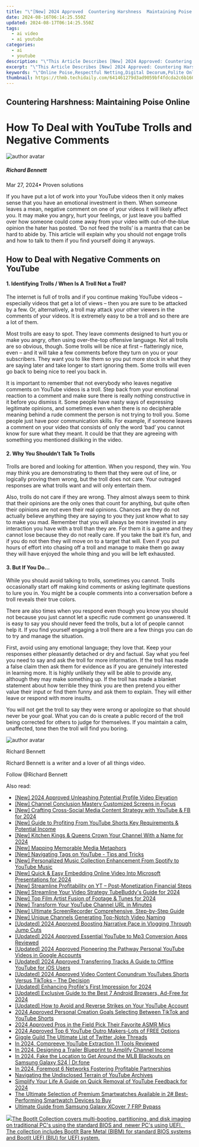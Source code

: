 ```yaml
---
title: "\"[New] 2024 Approved  Countering Harshness  Maintaining Poise Online\""
date: 2024-08-16T06:14:25.550Z
updated: 2024-08-17T06:14:25.550Z
tags:
  - ai video
  - ai youtube
categories:
  - ai
  - youtube
description: "\"This Article Describes [New] 2024 Approved: Countering Harshness: Maintaining Poise Online\""
excerpt: "\"This Article Describes [New] 2024 Approved: Countering Harshness: Maintaining Poise Online\""
keywords: "\"Online Poise,Respectful Netting,Digital Decorum,Polite Online Engagement,Easy-Going Internet,Kind Web Communication,Courteous Cyber Presence\""
thumbnail: https://thmb.techidaily.com/641461279d3ad9059bf4fdcda2c6b1609c3c8007cc281a812d3b0157adab9f77.jpg
---
```


## Countering Harshness: Maintaining Poise Online

# How To Deal with YouTube Trolls and Negative Comments

![author avatar](https://images.wondershare.com/filmora/article-images/richard-bennett.jpg)

##### Richard Bennett

 Mar 27, 2024• Proven solutions

 If you have put a lot of work into your YouTube videos then it only makes sense that you have an emotional investment in them. When someone leaves a mean, negative comment on one of your videos it will likely affect you. It may make you angry, hurt your feelings, or just leave you baffled over how someone could come away from your video with out-of-the-blue opinion the hater has posted. ‘Do not feed the trolls’ is a mantra that can be hard to abide by. This article will explain why you should not engage trolls and how to talk to them if you find yourself doing it anyways.

## How to Deal with Negative Comments on YouTube

#### 1\. Identifying Trolls / When Is A Troll Not a Troll?

 The internet is full of trolls and if you continue making YouTube videos – especially videos that get a lot of views – then you are sure to be attacked by a few. Or, alternatively, a troll may attack your other viewers in the comments of your videos. It is extremely easy to be a troll and so there are a lot of them.

 Most trolls are easy to spot. They leave comments designed to hurt you or make you angry, often using over-the-top offensive language. Not all trolls are so obvious, though. Some trolls will be nice at first – flatteringly nice, even – and it will take a few comments before they turn on you or your subscribers. They want you to like them so you put more stock in what they are saying later and take longer to start ignoring them. Some trolls will even go back to being nice to reel you back in.

 It is important to remember that not everybody who leaves negative comments on YouTube videos is a troll. Step back from your emotional reaction to a comment and make sure there is really nothing constructive in it before you dismiss it. Some people have nasty ways of expressing legitimate opinions, and sometimes even when there is no decipherable meaning behind a rude comment the person is not trying to troll you. Some people just have poor communication skills. For example, if someone leaves a comment on your video that consists of only the word ‘bad’ you cannot know for sure what they meant. It could be that they are agreeing with something you mentioned disliking in the video.

#### 2\. Why You Shouldn’t Talk To Trolls

 Trolls are bored and looking for attention. When you respond, they win. You may think you are demonstrating to them that they were out of line, or logically proving them wrong, but the troll does not care. Your outraged responses are what trolls want and will only entertain them.

 Also, trolls do not care if they are wrong. They almost always seem to think that their opinions are the only ones that count for anything, but quite often their opinions are not even their real opinions. Chances are they do not actually believe anything they are saying to you they just know what to say to make you mad. Remember that you will always be more invested in any interaction you have with a troll than they are. For them it is a game and they cannot lose because they do not really care. If you take the bait it’s fun, and if you do not then they will move on to a target that will. Even if you put hours of effort into chasing off a troll and manage to make them go away they will have enjoyed the whole thing and you will be left exhausted.

#### 3\. But If You Do…

 While you should avoid talking to trolls, sometimes you cannot. Trolls occasionally start off making kind comments or asking legitimate questions to lure you in. You might be a couple comments into a conversation before a troll reveals their true colors.

 There are also times when you respond even though you know you should not because you just cannot let a specific rude comment go unanswered. It is easy to say you should never feed the trolls, but a lot of people cannot help it. If you find yourself engaging a troll there are a few things you can do to try and manage the situation.

 First, avoid using any emotional language; they love that. Keep your responses either pleasantly detached or dry and factual. Say what you feel you need to say and ask the troll for more information. If the troll has made a false claim then ask them for evidence as if you are genuinely interested in learning more. It is highly unlikely they will be able to provide any, although they may make something up. If the troll has made a blanket statement about how terrible they think you are then pretend you either value their input or find them funny and ask them to explain. They will either leave or respond with more insults.

 You will not get the troll to say they were wrong or apologize so that should never be your goal. What you can do is create a public record of the troll being corrected for others to judge for themselves. If you maintain a calm, unaffected, tone then the troll will find you boring.

![author avatar](https://images.wondershare.com/filmora/article-images/richard-bennett.jpg)

Richard Bennett

Richard Bennett is a writer and a lover of all things video.

Follow @Richard Bennett


<ins class="adsbygoogle"
     style="display:block"
     data-ad-format="autorelaxed"
     data-ad-client="ca-pub-7571918770474297"
     data-ad-slot="1223367746"></ins>



<ins class="adsbygoogle"
     style="display:block"
     data-ad-client="ca-pub-7571918770474297"
     data-ad-slot="8358498916"
     data-ad-format="auto"
     data-full-width-responsive="true"></ins>





<span class="atpl-alsoreadstyle">Also read:</span>
<div><ul>
<li><a href="https://facebook-videos.techidaily.com/new-2024-approved-unleashing-potential-profile-video-elevation/"><u>[New] 2024 Approved  Unleashing Potential  Profile Video Elevation</u></a></li>
<li><a href="https://youtube-sure.techidaily.com/hannel-conclusion-mastery-customized-screens-in-focus/"><u>[New] Channel Conclusion Mastery  Customized Screens in Focus</u></a></li>
<li><a href="https://youtube-sure.techidaily.com/rafting-cross-social-media-content-strategy-with-youtube-and-fb-for-2024/"><u>[New] Crafting Cross-Social Media Content Strategy with YouTube & FB for 2024</u></a></li>
<li><a href="https://youtube-stream.techidaily.com/new-guide-to-profiting-from-youtube-shorts-key-requirements-and-potential-income/"><u>[New] Guide to Profiting From YouTube Shorts  Key Requirements & Potential Income</u></a></li>
<li><a href="https://youtube-sure.techidaily.com/itchen-kings-and-queens-crown-your-channel-with-a-name-for-2024/"><u>[New] Kitchen Kings & Queens  Crown Your Channel With a Name for 2024</u></a></li>
<li><a href="https://youtube-sure.techidaily.com/apping-memorable-media-metaphors/"><u>[New] Mapping Memorable Media Metaphors</u></a></li>
<li><a href="https://youtube-sure.techidaily.com/avigating-tags-on-youtube-tips-and-tricks/"><u>[New] Navigating Tags on YouTube - Tips and Tricks</u></a></li>
<li><a href="https://youtube-sure.techidaily.com/ersonalized-music-collection-enhancement-from-spotify-to-youtube-music/"><u>[New] Personalized Music Collection Enhancement From Spotify to YouTube Music</u></a></li>
<li><a href="https://youtube-sure.techidaily.com/uick-and-easy-embedding-online-video-into-microsoft-presentations-for-2024/"><u>[New] Quick & Easy  Embedding Online Video Into Microsoft Presentations for 2024</u></a></li>
<li><a href="https://youtube-sure.techidaily.com/treamline-profitability-on-yt-post-monetization-financial-steps/"><u>[New] Streamline Profitability on YT – Post-Monetization Financial Steps</u></a></li>
<li><a href="https://youtube-sure.techidaily.com/treamline-your-video-strategy-tubebuddys-guide-for-2024/"><u>[New] Streamline Your Video Strategy  TubeBuddy's Guide for 2024</u></a></li>
<li><a href="https://youtube-sure.techidaily.com/op-film-artist-fusion-of-footage-and-tunes-for-2024/"><u>[New] Top Film Artist  Fusion of Footage & Tunes for 2024</u></a></li>
<li><a href="https://youtube-sure.techidaily.com/ransform-your-youtube-channel-url-in-minutes/"><u>[New] Transform Your YouTube Channel URL in Minutes</u></a></li>
<li><a href="https://visual-screen-recording.techidaily.com/new-ultimate-screenrecorder-comprehensive-step-by-step-guide/"><u>[New] Ultimate ScreenRecorder  Comprehensive, Step-by-Step Guide</u></a></li>
<li><a href="https://youtube-sure.techidaily.com/nique-channels-generating-top-notch-video-naming/"><u>[New] Unique Channels  Generating Top-Notch Video Naming</u></a></li>
<li><a href="https://facebook-video-share.techidaily.com/updated-2024-approved-boosting-narrative-pace-in-vlogging-through-jump-cuts/"><u>[Updated] 2024 Approved  Boosting Narrative Pace in Vlogging Through Jump Cuts</u></a></li>
<li><a href="https://youtube-sure.techidaily.com/ed-2024-approved-essential-youtube-to-mp3-conversion-apps-reviewed/"><u>[Updated] 2024 Approved  Essential YouTube to Mp3 Conversion Apps Reviewed</u></a></li>
<li><a href="https://youtube-sure.techidaily.com/ed-2024-approved-pioneering-the-pathway-personal-youtube-videos-in-google-accounts/"><u>[Updated] 2024 Approved  Pioneering the Pathway  Personal YouTube Videos in Google Accounts</u></a></li>
<li><a href="https://youtube-sure.techidaily.com/ed-2024-approved-transferring-tracks-a-guide-to-offline-youtube-for-ios-users/"><u>[Updated] 2024 Approved  Transferring Tracks  A Guide to Offline YouTube for iOS Users</u></a></li>
<li><a href="https://youtube-sure.techidaily.com/ed-2024-approved-video-content-conundrum-youtubes-shorts-versus-tiktoks-the-decision/"><u>[Updated] 2024 Approved  Video Content Conundrum  YouTubes Shorts Versus TikToks – The Decision</u></a></li>
<li><a href="https://fox-boxes.techidaily.com/updated-enhancing-profiles-first-impression-for-2024/"><u>[Updated] Enhancing Profile's First Impression for 2024</u></a></li>
<li><a href="https://youtube-sure.techidaily.com/ed-exclusive-guide-to-the-best-7-android-browsers-ad-free-for-2024/"><u>[Updated] Exclusive Guide to the Best 7 Android Browsers, Ad-Free for 2024</u></a></li>
<li><a href="https://youtube-sure.techidaily.com/ed-how-to-avoid-and-reverse-strikes-on-your-youtube-account/"><u>[Updated] How to Avoid and Reverse Strikes on Your YouTube Account</u></a></li>
<li><a href="https://youtube-sure.techidaily.com/approved-personal-creation-goals-selecting-between-tiktok-and-youtube-shorts/"><u>2024 Approved  Personal Creation Goals  Selecting Between TikTok and YouTube Shorts</u></a></li>
<li><a href="https://youtube-sure.techidaily.com/approved-pros-in-the-field-pick-their-favorite-asmr-mics/"><u>2024 Approved  Pros in the Field Pick Their Favorite ASMR Mics</u></a></li>
<li><a href="https://youtube-sure.techidaily.com/78412949-2024-approved-top-6-youtube-outro-makers-lots-of-free-options/"><u>2024 Approved  Top 6 YouTube Outro Makers-Lots of FREE Options</u></a></li>
<li><a href="https://twitter-videos.techidaily.com/giggle-guild-the-ultimate-list-of-twitter-joke-threads/"><u>Giggle Guild  The Ultimate List of Twitter Joke Threads</u></a></li>
<li><a href="https://youtube-sure.techidaily.com/24-compreeve-youtube-extraction-11-tools-reviewed/"><u>In 2024, Compreeve YouTube Extraction  11 Tools Reviewed</u></a></li>
<li><a href="https://youtube-sure.techidaily.com/24-designing-a-trailer-blueprint-to-amplify-channel-income/"><u>In 2024, Designing a Trailer Blueprint to Amplify Channel Income</u></a></li>
<li><a href="https://review-topics.techidaily.com/in-2024-fake-the-location-to-get-around-the-mlb-blackouts-on-samsung-galaxy-s24-drfone-by-drfone-virtual-android/"><u>In 2024, Fake the Location to Get Around the MLB Blackouts on Samsung Galaxy S24 | Dr.fone</u></a></li>
<li><a href="https://some-knowledge.techidaily.com/in-2024-foremost-6-networks-fostering-profitable-partnerships/"><u>In 2024, Foremost 6 Networks Fostering Profitable Partnerships</u></a></li>
<li><a href="https://youtube-sure.techidaily.com/ating-the-undisclosed-terrain-of-youtube-archives/"><u>Navigating the Undisclosed Terrain of YouTube Archives</u></a></li>
<li><a href="https://youtube-sure.techidaily.com/ify-your-life-a-guide-on-quick-removal-of-youtube-feedback-for-2024/"><u>Simplify Your Life  A Guide on Quick Removal of YouTube Feedback for 2024</u></a></li>
<li><a href="https://buynow-marvelous.techidaily.com/the-ultimate-selection-of-premium-smartwatches-available-in-2-best-performing-smartwatch-devices-to-buy/"><u>The Ultimate Selection of Premium Smartwatches Available in 2# Best-Performing Smartwatch Devices to Buy</u></a></li>
<li><a href="https://bypass-frp.techidaily.com/ultimate-guide-from-samsung-galaxy-xcover-7-frp-bypass-by-drfone-android/"><u>Ultimate Guide from Samsung Galaxy XCover 7 FRP Bypass</u></a></li>
</ul></div>

<!-- affiliate ads begin -->
<a href="https://secure.2checkout.com/order/checkout.php?PRODS=45152810&QTY=1&AFFILIATE=108875&CART=1"> <img src="https://secure.avangate.com/images/merchant/842ca578342915ccb8ae069595ba7233/products/copy_bootit-ss1_178x139.jpg" border="0">The BootIt Collection covers multi-booting, partitioning, and disk imaging on traditional PC's using the standard BIOS and  newer PC's using UEFI.   The collection includes BootIt Bare Metal (BIBM) for standard BIOS systems and BootIt UEFI (BIU) for UEFI system. 
</a>
<!-- affiliate ads end -->